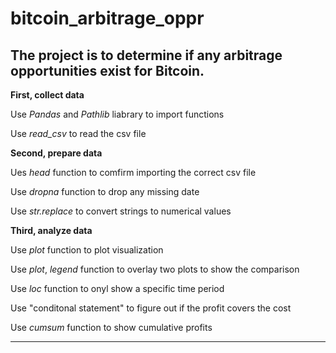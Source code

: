 # bitcoin_arbitrage_oppr

## The project is to determine if any arbitrage opportunities exist for Bitcoin.

**First, collect data**

Use *Pandas* and *Pathlib* liabrary to import functions

Use *read_csv* to read the csv file


**Second, prepare data**

Ues *head* function to comfirm importing the correct csv file

Use *dropna* function to drop any missing date

Use *str.replace* to convert strings to numerical values

**Third, analyze data**

Use *plot* function to plot visualization

Use *plot*, *legend* function to overlay two plots to show the comparison

Use *loc* function to onyl show a specific time period

Use "conditonal statement" to figure out if the profit covers the cost


Use *cumsum* function to show cumulative profits

---
